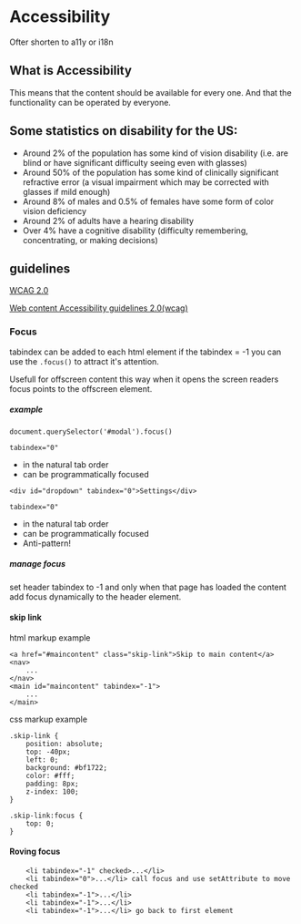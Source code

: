 # Accessibility

Ofter shorten to a11y or i18n

## What is Accessibility

This means that the content should be available for every one.
And that the functionality can be operated by everyone.

## Some statistics on disability for the US:

* Around 2% of the population has some kind of vision disability (i.e. are blind or have significant difficulty seeing even with glasses)
* Around 50% of the population has some kind of clinically significant refractive error (a visual impairment which may be corrected with glasses if mild enough)
* Around 8% of males and 0.5% of females have some form of color vision deficiency
* Around 2% of adults have a hearing disability
* Over 4% have a cognitive disability (difficulty remembering, concentrating, or making decisions)

## guidelines

[WCAG 2.0](https://webaim.org/standards/wcag/checklist)

[Web content Accessibility guidelines 2.0(wcag)](https://www.w3.org/TR/WCAG20/)

### Focus

tabindex can be added to each html element if the tabindex = -1 you can use the `.focus()` to attract it's attention.

Usefull for offscreen content this way when it opens the screen readers focus points to the offscreen element.

##### example

`document.querySelector('#modal').focus()`

`tabindex="0"`

* in the natural tab order
* can be programmatically focused

`<div id="dropdown" tabindex="0">Settings</div>`

`tabindex="0"`

* in the natural tab order
* can be programmatically focused
* Anti-pattern!

##### manage focus

set header tabindex to -1 and only when that page has loaded the content add focus dynamically to the header element.

#### skip link

html markup example

```
<a href="#maincontent" class="skip-link">Skip to main content</a>
<nav>
    ...
</nav>
<main id="maincontent" tabindex="-1">
    ...
</main>
```

css markup example

```
.skip-link {
    position: absolute;
    top: -40px;
    left: 0;
    background: #bf1722;
    color: #fff;
    padding: 8px;
    z-index: 100;
}

.skip-link:focus {
    top: 0;
}
```

#### Roving focus

```
    <li tabindex="-1" checked>...</li>
    <li tabindex="0">...</li> call focus and use setAttribute to move checked
    <li tabindex="-1">...</li>
    <li tabindex="-1">...</li>
    <li tabindex="-1">...</li> go back to first element
```
